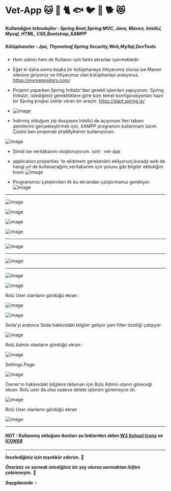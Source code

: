 # Vet-App  🐱 🐶 🐈  🐟 🐦 🐠 🐕 :heart_eyes_cat:  

##### Kullandığım teknolojiler : Spring Boot,Spring MVC, Java, Maven, IntelliJ, Mysql, HTML, CSS,Bootstrap,XAMPP
##### Kütüphaneler : Jpa, Thymeleaf,Spring Security,Web,MySql,DevTools

- Hem admin hem de Kullanıcı için farklı ekranlar içermektedir.

- Eğer ki daha sonra başka bir kütüphaneye ihtiyacımız olursa ise Maven sitesine giriyoruz ve ihtiyacımız olan kütüphaneyi aratıyoruz. https://mvnrepository.com/
- Projemi yaparken Spring Initialzr'dan gerekli işlemleri yapıyorum. Spring Initialzr, istediğimiz gerekliliklere göre bize temel konfigürasyonları hazır bir Spring projesi üretip veren bir araçtır.  https://start.spring.io/
- ![image](https://user-images.githubusercontent.com/61595808/193000652-8f500b31-0004-4035-90cb-ae0e33f1e7f3.png)

- İndirmiş olduğum zip dosyasını IntelliJ de açıyorum.Veri tabanı şlemlerimi gerçekleştirmek için, XAMPP programını kullanmam lazım. Çünkü ben projemde phpMyAdmin kullanıyorum.

![image](https://user-images.githubusercontent.com/61595808/193001399-d0ebebb1-985c-422a-b88f-d72e65bffb9c.png)

- Şimdi ise veritabanını oluşturuyorum.  ismi : vet-app
- application.properties 'te eklemem gerekenleri ekliyorum,burada web de hangi url de kullanacağımı,veritabanım için yolunu gibi bilgiler eklediğim kısım 
![image](https://user-images.githubusercontent.com/61595808/193003476-7c184009-0d3f-4dee-8bc5-75397ca29ab2.png)

- Programımızı çalıştırırken ilk bu ekrandan çalıştırmamız gerekiyor.
![image](https://user-images.githubusercontent.com/61595808/193004965-c250e8ef-13a5-4921-a8cb-8c74d8a3ce97.png)

----------------------

![image](https://user-images.githubusercontent.com/61595808/193424154-19a82fec-c4a5-4bf0-866b-902184cfd323.png)

![image](https://user-images.githubusercontent.com/61595808/193424165-f2572490-2438-4a4b-ac5e-a97891aa0ece.png)

![image](https://user-images.githubusercontent.com/61595808/193424170-6f428934-1940-4799-b77f-9862e324870b.png)


![image](https://user-images.githubusercontent.com/61595808/193424192-14a5b439-6371-46f0-a5f3-1a407bf4898d.png)

---------------------------------------------------

![image](https://user-images.githubusercontent.com/61595808/194071024-2870c22a-71e9-41c6-b8cb-3f19d0c4016e.png)

-------------------------------

![image](https://user-images.githubusercontent.com/61595808/193919216-3e3dcd5e-0e47-4b92-b9ee-34eec58c2062.png)

----------------------------

![image](https://user-images.githubusercontent.com/61595808/193941440-0cc72332-793b-4fc6-8d36-e6857e09ac8d.png)


![image](https://user-images.githubusercontent.com/61595808/193944020-9af791f4-befa-41c2-9212-02e4ba05367d.png)

Rolü User olanların gördüğü ekran :

![image](https://user-images.githubusercontent.com/61595808/194105722-8cbe1173-f128-4525-bfd9-73aa754c7c1c.png)

![image](https://user-images.githubusercontent.com/61595808/194105930-206ddee1-86b0-40d1-b332-ee3df3513285.png)

Seda'yı aratınca Seda hakkındaki bilgiler geliyor yani filter özelliği çalışıyor

![image](https://user-images.githubusercontent.com/61595808/194106165-778f392b-0e82-4f7d-a3d5-6aee5bf6b177.png)


Rolü Admin olanların gördüğü ekran : 

![image](https://user-images.githubusercontent.com/61595808/194154218-6d93d0e6-5a3d-4e45-a9fc-962577e97dd7.png)

Settings Page

![image](https://user-images.githubusercontent.com/61595808/194160712-162f3357-a1ab-47d5-b5c7-a1873f143be2.png)

Owner'ın hakkındaki bilgilere tıklaman için Rolü Admin olanın göreceği ekran. Rolü user da olsa sadece delete işlemini göremeyce idi.

![image](https://user-images.githubusercontent.com/61595808/194163394-3b6203a6-07b4-4dd5-8e0e-db406a27a04b.png)

Rolü User olanların gördüğü ekran

![image](https://user-images.githubusercontent.com/61595808/194163606-99d26ee6-d2a6-4770-8127-ff5f50372868.png)




--------------------
#### NOT : Kullanmış olduğum ikonları şu linklerden aldım <a href="https://www.w3schools.com/icons/">W3 School Icons</a> ve <a href="https://icons8.com/">ICONS8</a>

----------------

***İncelediğiniz için teşekkür ederim.*** 💜

***Öneriniz ve sormak istediğiniz bir şey olursa sormaktan lütfen çekinmeyin.*** 💁

***Saygılarımla*** ⭐

